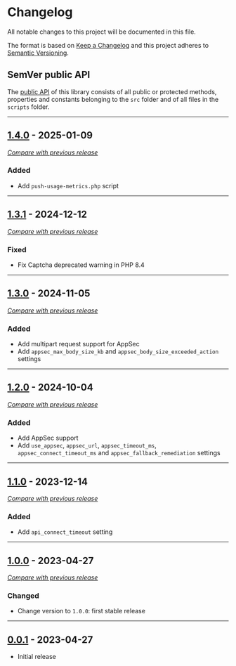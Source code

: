 # Changelog

All notable changes to this project will be documented in this file.

The format is based on [Keep a Changelog](https://keepachangelog.com/en/) and this project adheres to [Semantic Versioning](https://semver.org/spec/v2.0.0.html).

## SemVer public API

The [public API](https://semver.org/spec/v2.0.0.html#spec-item-1) of this library consists of all public or
protected methods, properties and constants belonging to the `src` folder and of all files in the `scripts` folder.

---

## [1.4.0](https://github.com/crowdsecurity/cs-standalone-php-bouncer/releases/tag/v1.4.0) - 2025-01-09

[_Compare with previous release_](https://github.com/crowdsecurity/cs-standalone-php-bouncer/compare/v1.3.1...v1.4.0)

### Added

- Add `push-usage-metrics.php` script

---

## [1.3.1](https://github.com/crowdsecurity/cs-standalone-php-bouncer/releases/tag/v1.3.1) - 2024-12-12

[_Compare with previous release_](https://github.com/crowdsecurity/cs-standalone-php-bouncer/compare/v1.3.0...v1.3.1)

### Fixed

- Fix Captcha deprecated warning in PHP 8.4

---

## [1.3.0](https://github.com/crowdsecurity/cs-standalone-php-bouncer/releases/tag/v1.3.0) - 2024-11-05

[_Compare with previous release_](https://github.com/crowdsecurity/cs-standalone-php-bouncer/compare/v1.2.0...v1.3.0)

### Added

- Add multipart request support for AppSec
- Add `appsec_max_body_size_kb` and `appsec_body_size_exceeded_action` settings

---

## [1.2.0](https://github.com/crowdsecurity/cs-standalone-php-bouncer/releases/tag/v1.2.0) - 2024-10-04

[_Compare with previous release_](https://github.com/crowdsecurity/cs-standalone-php-bouncer/compare/v1.1.0...v1.2.0)

### Added

- Add AppSec support
- Add `use_appsec`, `appsec_url`, `appsec_timeout_ms`, `appsec_connect_timeout_ms` and `appsec_fallback_remediation` settings

---

## [1.1.0](https://github.com/crowdsecurity/cs-standalone-php-bouncer/releases/tag/v1.1.0) - 2023-12-14

[_Compare with previous release_](https://github.com/crowdsecurity/cs-standalone-php-bouncer/compare/v1.0.0...v1.1.0)

### Added

- Add `api_connect_timeout` setting

---

## [1.0.0](https://github.com/crowdsecurity/cs-standalone-php-bouncer/releases/tag/v1.0.0) - 2023-04-27

[_Compare with previous release_](https://github.com/crowdsecurity/cs-standalone-php-bouncer/compare/v0.0.1...v1.0.0)

### Changed

- Change version to `1.0.0`: first stable release

---

## [0.0.1](https://github.com/crowdsecurity/cs-standalone-php-bouncer/releases/tag/v0.0.1) - 2023-04-27

- Initial release
